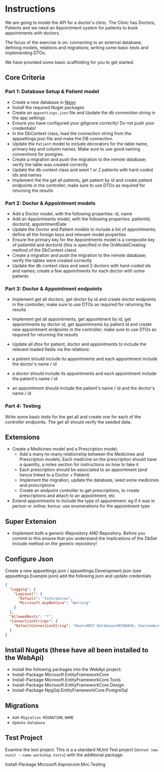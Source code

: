 # Instructions

We are going to model the API for a doctor's clinic. The Clinic has Doctors, Patients and we need an Appointment system for patients to book appointments with doctors.

The focus of the exercise is on: connecting to an external database; defining models, relations and migrations; writing some basic tests and implementing DTOs. 

We have provided some basic scaffolding for you to get started.

## Core Criteria

### Part 1: Database Setup & Patient model

- Create a new database in [Neon](https://neon.tech)
- Install the required Nuget packages
- Create an `appsettings.json` file and Update the db connection string in the app settings.
- Ensure you have configured your gitignore correctly! Do not push your credentials!
- In the DbContext class, load the connection string from the appsettings.json file and make the DB connection.
- Update the `Patient` model to include decorators for the table name, primary key and column names. Make sure to use good naming conventions for postgres.
- Create a migration and push the migration to the remote database; verify the table was created correctly
- Update the db context class and seed 1 or 2 patients with hard-coded ids and names
- Implement the the get all patients, get patient by id and create patient endpoints in the controller; make sure to use DTOs as required for returning the results

### Part 2: Doctor & Appointment models

- Add a Doctor model, with the following properties: id, name
- Add an Appointments model, with the following properties: patientId, doctorId, appointmentDate
- Update the Doctor and Patient models to include a list of appointments; define all the foreign keys and relevant model properties
- Ensure the primary key for the Appointments model is a composite key of patientId and doctorId (this is specified in the OnModelCreating method of the DbContext class)
- Create a migration and push the migration to the remote database; verify the tables were created correctly
- Update the db context class and seed 2 doctors with hard-coded ids and names; create a few appointments for each doctor with some patients

### Part 3: Doctor & Appointment endpoints
- Implement get all doctors, get doctor by id and create doctor endpoints in the controller; make sure to use DTOs as required for returning the results
- Implement get all appointments, get appointment by id, get appointments by doctor id, get appointments by patient id and create new appointment endpoints in the controller; make sure to use DTOs as required for returning the results
- Update all dtos for patient, doctor and appointments to include the relevant loaded fields via the relations:

- a patient should include its appointments and each appointment include the doctor's name / id
- a doctor should include its appointments and each appointment include the patient's name / id
- an appointment should include the patient's name / id and the doctor's name / id

### Part 4: Testing

Write some basic tests for the get all and create one for each of the controller endpoints. The get all should verify the seeded data.

## Extensions

- Create a Medicines model and a Prescription model;
  - Add a many-to-many relationship between the Medicines and Prescription models; Each medicine on the prescription should have a quantity, a notes section for instructions on how to take it
  - Each prescription should be associated to an appointment (and hence linked to a Doctor + Patient)
  - Implement the migration, update the database, seed some medicines and prescriptions
  - Create an endpoint controller to get prescriptions, to create prescriptions and attach to an appointment, etc
- Extend appointments to include the type of appointment: eg if it was in person or online; bonus: use enumerations for the appointment type

## Super Extension

- Implement both a generic IRepository AND Repository. Before you commit to this ensure that you understand the implications of the DbSet Include method on the generic repository!


## Configure Json

Create a new appsettings.json / appsettings.Development.json (see appsettings.Example.json) add the following json and update credentials
```json
{
  "Logging": {
    "LogLevel": {
      "Default": "Information",
      "Microsoft.AspNetCore": "Warning"
    }
  },
  "AllowedHosts": "*",
  "ConnectionStrings": {
    "DefaultConnectionString": "Host=HOST Database=DATABASE; Username=USERNAME; Password=PASSWORD; "
  }
}
```

## Install Nugets (these have all been installed to the WebApi)

- Install the following packages into the WebApi project:
- Install-Package Microsoft.EntityFrameworkCore
- Install-Package Microsoft.EntityFrameworkCore.Tools
- Install-Package Microsoft.EntityFrameworkCore.Design
- Install-Package NpgSql.EntityFrameworkCore.PostgreSql

## Migrations
- `Add-Migration MIGRATION_NAME`
- `Update-Database`


## Test Project

Examine the test project.  This is a a standard NUnit Test project (`dotnet new nunit --name workshop.tests`) with the additional package:

Install-Package Microsoft.Aspnecore.Mvc.Testing

